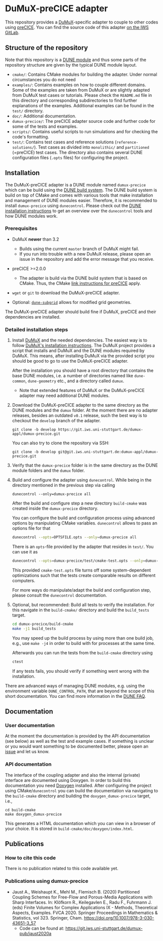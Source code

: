# DuMuX-preCICE adapter

This repository provides a [DuMuX](https://dumux.org/)-specific adapter to couple to other codes using [preCICE](https://www.precice.org/). You can find the source code of this adapter [on the IWS GitLab](https://git.iws.uni-stuttgart.de/dumux-appl/dumux-precice).

## Structure of the repository

Note that this repository is a [DUNE module](https://www.dune-project.org/) and thus some parts of the repository structure are given by the typical DUNE module layout.

- `cmake/`: Contains CMake modules for building the adapter. Under normal circumstances you do not need
- `examples/`: Contains examples on how to couple different domains. Some of the examples are taken from DuMuX or are slightly adapted from DuMuX test cases or tutorials. Please check the `README.md` file in this directory and corresponding subdirectories to find further explanations of the examples. Additional examples can be found in the `test/` directory.
- `doc/`: Additional documentation.
- `dumux-precice/`: The preCICE adapter source code and further code for some of the tests and examples.
- `scripts/`: Contains useful scripts to run simulations and for checking the code's formatting.
- `test/`: Contains test cases and reference solutions (`reference-solutions/`). Test cases as divided into `monolithic/` and `partitioned` (=preCICE) test cases. The directory also contains several DUNE configuration files (`.opts` files) for configuring the project.

## Installation

The DuMuX-preCICE adapter is a DUNE module named `dumux-precice` which can be build using the [DUNE build system](https://www.dune-project.org/doc/installation/). The DUNE build system is build on top of CMake and comes with various tools that make installation and management of DUNE modules easier. Therefore, it is recommended to install `dumux-precice` using `dunecontrol`. Please check out the [DUNE installation instructions](https://www.dune-project.org/doc/installation/) to get an overview over the `dunecontrol` tools and how DUNE modules work.

### Prerequisites

- DuMuX **newer** than 3.2

  - Builds using the current `master` branch of DuMuX might fail.
  - If you run into trouble with a new DuMuX release, please open an issue in the repository and add the error message that you receive.

- preCICE >=2.0.0

  - The adapter is build via the DUNE build system that is based on CMake. Thus, the CMake [link instructions for preCICE](https://precice.org/installation-linking.html#cmake) apply.

- `wget` or `git` to download the DuMuX-preCICE adapter.
- Optional: [`dune-subgrid`](https://www.dune-project.org/modules/dune-subgrid/) allows for modified grid geometries.

The DuMuX-preCICE adapter should build fine if DuMuX, preCICE and their dependencies are installed.

### Detailed installation steps

1. Install [DuMuX](https://dumux.org/) and the needed dependencies. The easiest way is to follow [DuMuX's installation instructions](https://dumux.org/installation/). The DuMuX project provides a script that installs and DuMuX and the DUNE modules required by DuMuX. This means, after installing DuMuX via the provided script you should be good to go to use the DuMuX-preCICE adapter.

    After the installation you should have a root directory that contains the base DUNE modules, i.e. a  number of directories named like `dune-common`, `dune-geometry` etc., and a directory called `dumux`.

    - Note that extended features of DuMuX or the DuMuX-preCICE adapter may need additional DUNE modules.

2. Download the DuMuX-preCICE adapter to the same directory as the DUNE modules and the `dumux` folder. At the moment there are no adapter releases, besides an outdated `v0.1` release, such the best way is to checkout the `develop` branch of the adapter.

    ```text
    git clone -b develop https://git.iws.uni-stuttgart.de/dumux-appl/dumux-precice.git
    ```

    You can also try to clone the repository via SSH:

    ```text
    git clone -b develop git@git.iws.uni-stuttgart.de:dumux-appl/dumux-precice.git
    ```

3. Verify that the `dumux-precice` folder is in the same directory as the DUNE module folders and the `dumux` folder.

4. Build and configure the adapter using `dunecontrol`. While being in the directory mentioned in the previous step via calling

    ```text
    dunecontrol --only=dumux-precice all
    ```

    After the build and configure step a new directory `build-cmake` was created inside the `dumux-precice` directory.

    You can configure the build and configuration process using advanced options by manipulating CMake variables. `dunecontrol` allows to pass an options file for that

    ```bash
    dunecontrol --opts=OPTSFILE.opts --only=dumux-precice all
    ```

    There is an `opts`-file provided by the adapter that resides in `test/`. You can use it as

    ```bash
    dunecontrol --opts=dumux-precice/test/cmake-test.opts --only=dumux-precice all
    ```

    This provided `cmake-test.opts` file turns off some system-dependent optimizations such that the tests create comparable results on different computers.

    For more ways do manipulate/adapt the build and configuration step, please consult the `dunecontrol` documentation.

5. Optional, but recommended: Build all tests to verify the installation. For this navigate in the `build-cmake/` directory and build the `build_tests` target.

    ```bash
    cd dumux-precice/build-cmake
    make -j1 build_tests
    ```

    You may speed up the build process by using more than one build job, e.g., use `make -j4` in order to build with for processes at the same time.

    Afterwards you can run the tests from the `build-cmake` directory using

    ```bash
    ctest
    ```

    If any tests fails, you should verify if something went wrong with the installation.

There are advanced ways of managing DUNE modules, e.g. using the environment variable `DUNE_CONTROL_PATH`, that are beyond the scope of this short documentation. You can find more information in the [DUNE FAQ](https://www.dune-project.org/doc/installation/#faq).

## Documentation

### User documentation

At the moment the documentation is provided by the API documentation (see below) as well as the test and example cases. If something is unclear or you would want something to be documented better, please open an [issue](https://git.iws.uni-stuttgart.de/dumux-appl/dumux-precice/-/issues) and let us know.

### API documentation

The interface of the coupling adapter and also the internal (private) interface are documented using Doxygen. In order to build this documentation you need [Doxygen](https://www.doxygen.nl/index.html) installed. After configuring the project using CMake/`dunecontrol` you can build the documentation via navigating to the `build-cmake` directory and building the `doxygen_dumux-precice` target, i.e.,

```text
cd build-cmake
make doxygen_dumux-precice
```

This generates a HTML documentation which you can view in a browser of your choice. It is stored in `build-cmake/doc/doxygen/index.html`.

## Publications

### How to cite this code

There is no publication related to this code available yet.

### Publications using dumux-precice

- Jaust A., Weishaupt K., Mehl M., Flemisch B. (2020) Partitioned Coupling Schemes for Free-Flow and Porous-Media Applications with Sharp Interfaces. In: Klöfkorn R., Keilegavlen E., Radu F., Fuhrmann J. (eds) Finite Volumes for Complex Applications IX - Methods, Theoretical Aspects, Examples. FVCA 2020. Springer Proceedings in Mathematics & Statistics, vol 323. Springer, Cham. <https://doi.org/10.1007/978-3-030-43651-3_57>
  - Code can be found at: <https://git.iws.uni-stuttgart.de/dumux-pub/jaust2020a>
